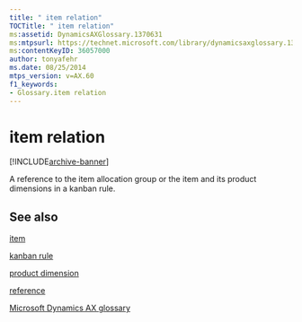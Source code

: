 ```yaml
---
title: " item relation"
TOCTitle: " item relation"
ms:assetid: DynamicsAXGlossary.1370631
ms:mtpsurl: https://technet.microsoft.com/library/dynamicsaxglossary.1370631(v=AX.60)
ms:contentKeyID: 36057000
author: tonyafehr
ms.date: 08/25/2014
mtps_version: v=AX.60
f1_keywords:
- Glossary.item relation
---
```


# item relation


[!INCLUDE[archive-banner](includes/archive-banner.md)]

A reference to the item allocation group or the item and its product dimensions in a kanban rule.

## See also

[item](item.md)

[kanban rule](kanban-rule.md)

[product dimension](product-dimension.md)

[reference](https://technet.microsoft.com/library/hh208802\(v=ax.60\))

[Microsoft Dynamics AX glossary](glossary/microsoft-dynamics-ax-glossary.md)

  


